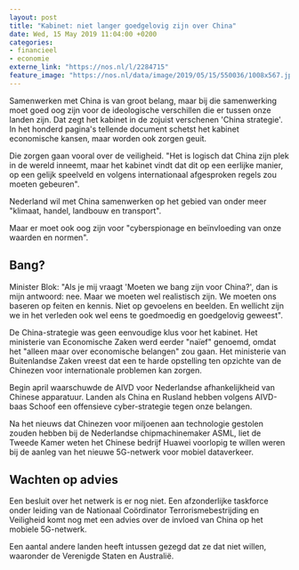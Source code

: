 ```yaml
---
layout: post
title: "Kabinet: niet langer goedgelovig zijn over China"
date: Wed, 15 May 2019 11:04:00 +0200
categories: 
- financieel 
- economie 
externe_link: "https://nos.nl/l/2284715"
feature_image: "https://nos.nl/data/image/2019/05/15/550036/1008x567.jpg"
---
```


<p>Samenwerken met China is van groot belang, maar bij die samenwerking moet goed oog zijn voor de ideologische verschillen die er tussen onze landen zijn. Dat zegt het kabinet in de zojuist verschenen 'China strategie'. In het honderd pagina's tellende document schetst het kabinet economische kansen, maar worden ook zorgen geuit.</p>
<p>Die zorgen gaan vooral over de veiligheid. "Het is logisch dat China zijn plek in de wereld inneemt, maar het kabinet vindt dat dit op een eerlijke manier, op een gelijk speelveld en volgens internationaal afgesproken regels zou moeten gebeuren".</p>
<p>Nederland wil met China samenwerken op het gebied van onder meer "klimaat, handel, landbouw en transport".</p>
<p>Maar er moet ook oog zijn voor "cyberspionage en beïnvloeding van onze waarden en normen".</p>
<h2>Bang?</h2>
<p>Minister Blok: "Als je mij vraagt 'Moeten we bang zijn voor China?', dan is mijn antwoord: nee. Maar we moeten wel realistisch zijn. We moeten ons baseren op feiten en kennis. Niet op gevoelens en beelden. En wellicht zijn we in het verleden ook wel eens te goedmoedig en goedgelovig geweest".</p>
<p>De China-strategie was geen eenvoudige klus voor het kabinet. Het ministerie van Economische Zaken werd eerder "naïef" genoemd, omdat het "alleen maar over economische belangen" zou gaan. Het ministerie van Buitenlandse Zaken vreest dat een te harde opstelling ten opzichte van de Chinezen voor internationale problemen kan zorgen.</p>
<p>Begin april waarschuwde de AIVD voor Nederlandse afhankelijkheid van Chinese apparatuur. Landen als China en Rusland hebben volgens AIVD-baas Schoof een offensieve cyber-strategie tegen onze belangen.</p>
<p>Na het nieuws dat Chinezen voor miljoenen aan technologie gestolen zouden hebben bij de Nederlandse chipmachinemaker ASML, liet de Tweede Kamer weten het Chinese bedrijf Huawei voorlopig te willen weren bij de aanleg van het nieuwe 5G-netwerk voor mobiel dataverkeer.</p>
<h2>Wachten op advies</h2>
<p>Een besluit over het netwerk is er nog niet. Een afzonderlijke taskforce onder leiding van de Nationaal Coördinator Terrorismebestrijding en Veiligheid komt nog met een advies over de invloed van China op het mobiele 5G-netwerk.</p>
<p>Een aantal andere landen heeft intussen gezegd dat ze dat niet willen, waaronder de Verenigde Staten en Australië.</p>
